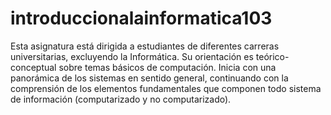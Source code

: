 # introduccionalainformatica103
Esta asignatura está dirigida a estudiantes de diferentes carreras universitarias, excluyendo la Informática. Su orientación es teórico-conceptual sobre temas básicos de computación. Inicia con una panorámica de los sistemas en sentido general, continuando con la comprensión de los elementos fundamentales que componen todo sistema de información (computarizado y no computarizado).
